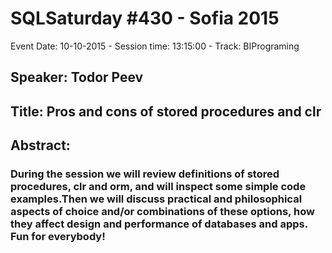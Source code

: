 # SQLSaturday #430 - Sofia 2015
Event Date: 10-10-2015 - Session time: 13:15:00 - Track: BIPrograming
## Speaker: Todor Peev
## Title: Pros and cons of stored procedures and clr
## Abstract:
### During the session we will review definitions of stored procedures, clr and orm, and will inspect some simple code examples.Then we will discuss practical and philosophical aspects of choice and/or combinations of these options, how they affect design and performance of databases and apps. Fun for everybody!
